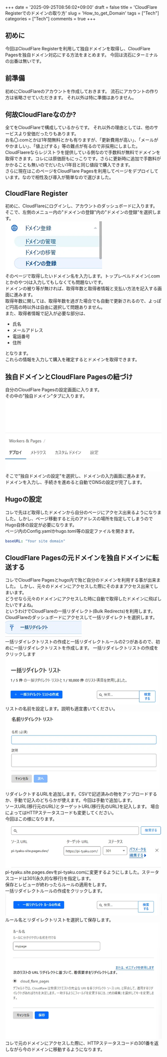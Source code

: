 +++
date = '2025-09-25T08:56:02+09:00'
draft = false
title = 'CloudFlare Registerでのドメインの取り方'
slug = 'How_to_get_Domain'
tags = ["Tech"]
categories = ["Tech"]
comments = true
+++
## 初めに
今回はCloudFlare Registerを利用して独自ドメインを取得し、CloudFlare Pagesを独自ドメイン対応にする方法をまとめます。
今回は流石にターミナルの出番は無いです。
## 前準備
初めにCloudFlareのアカウントを作成しておきます。
流石にアカウントの作り方は省略させていただきます。
それ以外は特に準備はありません。
## 何故CloudFlareなのか?
全てをCloudFlareで構成しているからです。
それ以外の理由としては、他のサービスより安価だったりもあります。<br>
お名〇.comとかは1年間無料とかも有りますが、「更新費用が高い」、「メールがやかましい」、「値上げする」等の難点が有るので非採用にしました。<br>
CloudFlaereならレジストラを提供している側なので手数料が無料でドメインを取得できます。コレには原価厨もにっこりです。さらに更新時に追加で手数料がかかることも無いのでだいたい1年目と同じ値段で購入できます。<br>
さらに現在はこのページをCloudFlare Pagesを利用してページをデプロイしています。なので相性及び導入が簡単なので選びました。

## CloudFlare Register
初めに、CloudFlareにログインし、アカウントのダッシュボードに入ります。<br>
そこで、左側のメニュー内の"ドメインの登録"内の"ドメインの登録"を選択します。<br>
![imageS](Domain_.webp)<br>
そのページで取得したいドメイン名を入力します。トップレベルドメイン(.comとかのやつ)は入力してもしなくても問題ないです。<br>
ドメインの被り等が無ければ、取得年数と取得者情報と支払い方法を記入する画面に進みます。<br>
取得年数に関しては、取得年数を過ぎた場合でも自動で更新されるので、よっぽど円高の時以外は自由に選択して問題ありません。<br>
また、取得者情報で記入が必要な部分は、
- 氏名
- メールアドレス
- 電話番号
- 住所

となります。<br>
これらの情報を入力して購入を確定するとドメインを取得できます。

## 独自ドメインとCloudFlare Pagesの紐づけ
自分のCloudFlare Pagesの設定画面に入ります。<br>
その中の"独自ドメイン"タブに入ります。<br>
![alt text](Pages.webp)<br>
そこで"独自ドメインの設定"を選択し、ドメインの入力画面に進みます。<br>
ドメインを入力し、手続きを進めると自動でDNSの設定が完了します。

## Hugoの設定
コレで先ほど取得したドメインから自分のページにアクセス出来るようになりました。しかし、ページ移動すると元のアドレスの場所を指定してしまうのでHugo自体の設定が必要になります。<br>
ページ内のConfig.yamlかhugo.toml等の設定ファイルを開きます。<br>

```config.yaml
baseURL: "Your site domain"
```

## CloudFlare Pagesの元ドメインを独自ドメインに転送する
コレでCloudFlare Pagesとhugo内で殆ど自分のドメインを利用する事が出来ました。
しかし、元々のドメインにアクセスした際にそのままアクセス出来てしまいます。<br>
どうせなら元々のドメインにアクセスした時に自動で取得したドメインに飛ばしたいですよね。<br>
というわけでCloudFlareの一括リダイレクト(Bulk Redirects)を利用します。<br>
CloudFlareのダッシュボードにアクセスして一括リダイレクトを選択します。<br>
![一括リダイレクト](redirect_all.webp)<br>
一括リダイレクトリストの作成と一括リダイレクトルールの2つがあるので、初めに一括リダイレクトリストを作成します。
一括リダイレクトリストの作成をクリックします<br>
![リダイレクトリスト](redirect_list.webp)<br>
リストの名前を設定します。説明も適宜書いてください。<br>
![リストの名前入力画面](List_name.webp)<br>
リダイレクトするURLを追加します。CSVで記述済みの物をアップロードするか、手動で記入のどちらかが使えます。今回は手動で追加します。<br>
ソースURL(移行元のURL)とターゲットURL(移行先のURL)を記入します。
場合によってはHTTPステータスコードも変更してください。<br>
今回はこの様になります。<br>
![ルール](Redirect_Mypage.webp)<br>
pi-tyaku.site.pages.devをpi-tyaku.comに変更するようにしました。ステータスコードは301(永久的な移行)を指定します。<br>
保存とレビューが終わったらルールの適用をします。<br>
一括リダイレクトルールの作成をクリックします。<br>
![ルール](redirect_rule.webp)
ルール名とリダイレクトリストを選択して保存します。<br>
![alt text](Redirect_Rule_setting.webp)<br>
コレで元のドメインにアクセスした際に、HTTPステータスコードの301番を返しながら今のドメインに移動するようになります。<br>